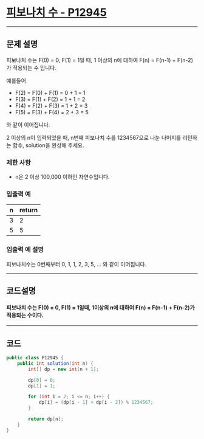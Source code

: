 # [피보나치 수 - P12945](https://school.programmers.co.kr/learn/courses/30/lessons/12945)

----

## 문제 설명

피보나치 수는 F(0) = 0, F(1) = 1일 때, 1 이상의 n에 대하여 F(n) = F(n-1) + F(n-2) 가 적용되는 수 입니다.

예를들어

- F(2) = F(0) + F(1) = 0 + 1 = 1
- F(3) = F(1) + F(2) = 1 + 1 = 2
- F(4) = F(2) + F(3) = 1 + 2 = 3
- F(5) = F(3) + F(4) = 2 + 3 = 5

와 같이 이어집니다.

2 이상의 n이 입력되었을 때, n번째 피보나치 수를 1234567으로 나눈 나머지를 리턴하는 함수, solution을 완성해 주세요.

### 제한 사항

- n은 2 이상 100,000 이하인 자연수입니다.

### 입출력 예

| n   | return |
|-----|--------|
| 3   | 2      |
| 5   | 5      |

### 입출력 예 설명

피보나치수는 0번째부터 0, 1, 1, 2, 3, 5, ... 와 같이 이어집니다.

----

## 코드설명

#### 피보나치 수는 F(0) = 0, F(1) = 1일때, 1이상의 n에 대하여 F(n) = F(n-1) + F(n-2)가 적용되는 수이다.

----

## 코드

```` java
public class P12945 {
    public int solution(int n) {
        int[] dp = new int[n + 1];

        dp[0] = 0;
        dp[1] = 1;

        for (int i = 2; i <= n; i++) {
            dp[i] = (dp[i - 1] + dp[i - 2]) % 1234567;
        }

        return dp[n];
    }
}
````